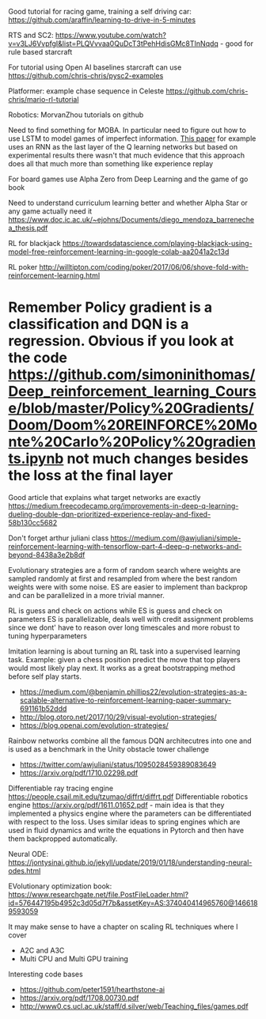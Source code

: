 Good tutorial for racing game,  training a self driving car: https://github.com/araffin/learning-to-drive-in-5-minutes

RTS and SC2: https://www.youtube.com/watch?v=v3LJ6VvpfgI&list=PLQVvvaa0QuDcT3tPehHdisGMc8TInNqdq - good for rule based starcraft

For tutorial using Open AI baselines starcraft can use
https://github.com/chris-chris/pysc2-examples

Platformer: example chase sequence in Celeste 
https://github.com/chris-chris/mario-rl-tutorial

Robotics: MorvanZhou tutorials on github

Need to find something for MOBA. In particular need to figure out how to use LSTM to model games of imperfect information. [This paper](https://arxiv.org/pdf/1507.06527.pdf) for example uses an RNN as the last layer of the Q learning networks but based on experimental results there wasn't that much evidence that this approach does all that much more than something like experience replay

For board games use Alpha Zero from Deep Learning and the game of go book

Need to understand curriculum learning better and whether Alpha Star or any game actually need it https://www.doc.ic.ac.uk/~ejohns/Documents/diego_mendoza_barrenechea_thesis.pdf

RL for blackjack https://towardsdatascience.com/playing-blackjack-using-model-free-reinforcement-learning-in-google-colab-aa2041a2c13d

RL poker http://willtipton.com/coding/poker/2017/06/06/shove-fold-with-reinforcement-learning.html

Remember Policy gradient is a classification and DQN is a regression. Obvious if you look at the code https://github.com/simoninithomas/Deep_reinforcement_learning_Course/blob/master/Policy%20Gradients/Doom/Doom%20REINFORCE%20Monte%20Carlo%20Policy%20gradients.ipynb not much changes besides the loss at the final layer
=======
Good article that explains what target networks are exactly https://medium.freecodecamp.org/improvements-in-deep-q-learning-dueling-double-dqn-prioritized-experience-replay-and-fixed-58b130cc5682

Don't forget arthur juliani class https://medium.com/@awjuliani/simple-reinforcement-learning-with-tensorflow-part-4-deep-q-networks-and-beyond-8438a3e2b8df

Evolutionary strategies are a form of random search where weights are sampled randomly at first and resampled from where the best random weights were with some noise. ES are easier to implement than backprop and can be parallelized in a more trivial manner.

RL is guess and check on actions while ES is guess and check on parameters
ES is parallelizable, deals well with credit assignment problems since we dont' have to reason over long timescales and more robust to tuning hyperparameters

Imitation learning is about turning an RL task into a supervised learning task. Example: given a chess position predict the move that top players would most likely play next. It works as a great bootstrapping method before self play starts.

* https://medium.com/@benjamin.phillips22/evolution-strategies-as-a-scalable-alternative-to-reinforcement-learning-paper-summary-691161b52ddd
* http://blog.otoro.net/2017/10/29/visual-evolution-strategies/
* https://blog.openai.com/evolution-strategies/

Rainbow networks combine all the famous DQN architecutres into one and is used as a benchmark in the Unity obstacle tower challenge
* https://twitter.com/awjuliani/status/1095028459389083649
* https://arxiv.org/pdf/1710.02298.pdf

Differentiable ray tracing engine https://people.csail.mit.edu/tzumao/diffrt/diffrt.pdf
Differentiable robotics engine https://arxiv.org/pdf/1611.01652.pdf - main idea is that they implemented a physics engine where the parameters can be differentiated with respect to the loss. Uses similar ideas to spring engines which are used in fluid dynamics and write the equations in Pytorch and then have them backpropped automatically.

Neural ODE: https://jontysinai.github.io/jekyll/update/2019/01/18/understanding-neural-odes.html

EVolutionary optimization book: https://www.researchgate.net/file.PostFileLoader.html?id=576447195b4952c3d05d7f7b&assetKey=AS:374040414965760@1466189593059

It may make sense to have a chapter on scaling RL techniques where I cover
* A2C and A3C
* Multi CPU and Multi GPU training

Interesting code bases
* https://github.com/peter1591/hearthstone-ai
* https://arxiv.org/pdf/1708.00730.pdf
* http://www0.cs.ucl.ac.uk/staff/d.silver/web/Teaching_files/games.pdf
